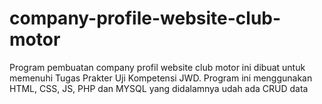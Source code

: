 # company-profile-website-club-motor
Program pembuatan company profil website club motor ini dibuat untuk memenuhi Tugas Prakter Uji Kompetensi JWD. Program ini menggunakan HTML, CSS, JS, PHP dan MYSQL yang didalamnya udah ada CRUD data
